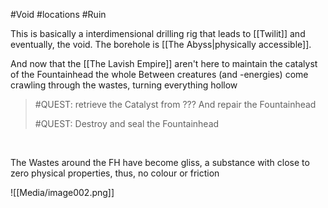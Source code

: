 #Void #locations #Ruin 

This is basically a interdimensional drilling rig that leads to [[Twilit]] and eventually, the void.
The borehole is [[The Abyss|physically accessible]]. 
 

And now that the [[The Lavish Empire]] aren't here to maintain the catalyst of the Fountainhead the whole Between creatures (and -energies) come crawling through the wastes, turning everything hollow


> #QUEST: retrieve the Catalyst from ??? And repair the Fountainhead
>
> #QUEST: Destroy and seal the Fountainhead

 


The Wastes around the FH have become gliss, a substance with close to zero physical properties, thus, no colour or friction

![[Media/image002.png]]